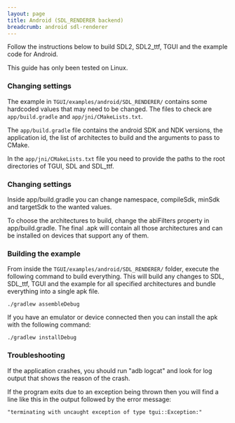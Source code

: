 ```yaml
---
layout: page
title: Android (SDL_RENDERER backend)
breadcrumb: android sdl-renderer
---
```


Follow the instructions below to build SDL2, SDL2_ttf, TGUI and the example code for Android.

This guide has only been tested on Linux.


### Changing settings

The example in `TGUI/examples/android/SDL_RENDERER/` contains some hardcoded values that may need to be changed. The files to check are `app/build.gradle` and `app/jni/CMakeLists.txt`.

The `app/build.gradle` file contains the android SDK and NDK versions, the application id, the list of architectes to build and the arguments to pass to CMake.

In the `app/jni/CMakeLists.txt` file you need to provide the paths to the root directories of TGUI, SDL and SDL_ttf.


### Changing settings

Inside app/build.gradle you can change namespace, compileSdk, minSdk and targetSdk to the wanted values.

To choose the architectures to build, change the abiFilters property in app/build.gradle. The final .apk will contain all those architectures and can be installed on devices that support any of them.


### Building the example

From inside the `TGUI/examples/android/SDL_RENDERER/` folder, execute the following command to build everything. This will build any changes to SDL, SDL_ttf, TGUI and the example for all specified architectures and bundle everything into a single apk file.
```
./gradlew assembleDebug
```

If you have an emulator or device connected then you can install the apk with the following command:
```
./gradlew installDebug
```


### Troubleshooting

If the application crashes, you should run "adb logcat" and look for log output that shows the reason of the crash.

If the program exits due to an exception being thrown then you will find a line like this in the output followed by the error message:
```
"terminating with uncaught exception of type tgui::Exception:"
```
